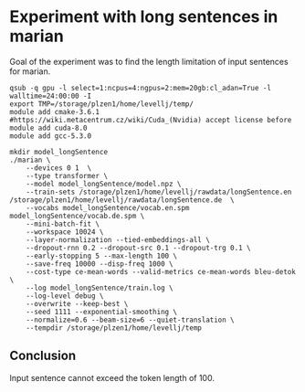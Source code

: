 # Experiment with long sentences in marian 
Goal of the experiment was to find the length limitation of input sentences for marian.  

```
qsub -q gpu -l select=1:ncpus=4:ngpus=2:mem=20gb:cl_adan=True -l walltime=24:00:00 -I
export TMP=/storage/plzen1/home/levellj/temp/
module add cmake-3.6.1   #https://wiki.metacentrum.cz/wiki/Cuda_(Nvidia) accept license before
module add cuda-8.0
module add gcc-5.3.0

mkdir model_longSentence
./marian \
    --devices 0 1  \
    --type transformer \
    --model model_longSentence/model.npz \
    --train-sets /storage/plzen1/home/levellj/rawdata/longSentence.en /storage/plzen1/home/levellj/rawdata/longSentence.de  \
    --vocabs model_longSentence/vocab.en.spm model_longSentence/vocab.de.spm \
    --mini-batch-fit \
    --workspace 10024 \
    --layer-normalization --tied-embeddings-all \
    --dropout-rnn 0.2 --dropout-src 0.1 --dropout-trg 0.1 \
    --early-stopping 5 --max-length 100 \
    --save-freq 10000 --disp-freq 1000 \
    --cost-type ce-mean-words --valid-metrics ce-mean-words bleu-detok \
    --log model_longSentence/train.log \
    --log-level debug \
    --overwrite --keep-best \
    --seed 1111 --exponential-smoothing \
    --normalize=0.6 --beam-size=6 --quiet-translation \
    --tempdir /storage/plzen1/home/levellj/temp
```

## Conclusion 
Input sentence cannot exceed the token length of 100.  
